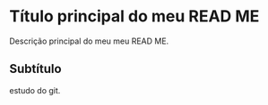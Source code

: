 # Título principal do meu READ ME

Descrição principal do meu meu READ ME.

## Subtítulo 

estudo do git.

